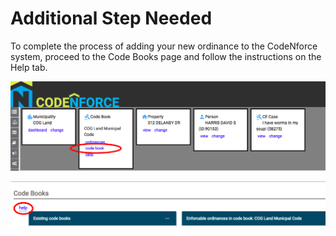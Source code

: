 # Additional Step Needed

To complete the process of adding your new ordinance to the CodeNforce system, proceed to the Code Books page and follow the instructions on the Help tab.

![screenshot](img/codebooknav.png)

![screenshot](img/codebookshelp.png)